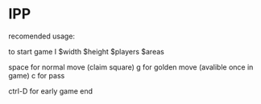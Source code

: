 # IPP
recomended usage:

to start game
I $width $height $players $areas

space for normal move (claim square)
g for golden move (avalible once in game) 
c for pass

ctrl-D for early game end


